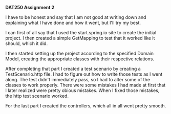****DAT250 Assignment 2****

I have to be honest and say that I am not good at writing down and explaining what I have done and how it went, but I'll try my best.

I can first of all say that I used the start.spring.io site to create the initial project.
I then created a simple GetMapping to test that it worked like it should, which it did.

I then started setting up the project according to the specified Domain Model, creating the appropriate classes with their respective relations.

After completing that part I created a test scenario by creating a TestScenario.http file. I had to figure out how to write those tests as I went along.
The test didn't immediately pass, so I had to alter some of the classes to work properly. There were some mistakes I had made at first that I later realized were pretty obious mistakes.
When I fixed those mistakes, the http test scenario worked.

For the last part I created the controllers, which all in all went pretty smooth.

